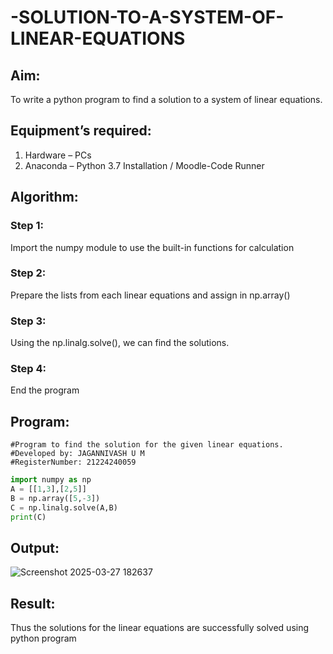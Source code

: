 # -SOLUTION-TO-A-SYSTEM-OF-LINEAR-EQUATIONS
## Aim:
To write a python program to find a solution to a system of linear equations.
## Equipment’s required:
1. 	Hardware – PCs
2. 	Anaconda – Python 3.7 Installation / Moodle-Code Runner
## Algorithm:
### Step 1: 
Import the numpy module to use the built-in functions for calculation
### Step 2: 
Prepare the lists from each linear equations and assign in np.array()
### Step 3: 
Using the np.linalg.solve(), we can find the solutions.
### Step 4: 
End the program
## Program:
```
#Program to find the solution for the given linear equations.
#Developed by: JAGANNIVASH U M    
#RegisterNumber: 21224240059
```
```py
import numpy as np
A = [[1,3],[2,5]]
B = np.array([5,-3])
C = np.linalg.solve(A,B)
print(C)
```

## Output:
![Screenshot 2025-03-27 182637](https://github.com/user-attachments/assets/f8b63491-6586-4a8c-baeb-1e1eaddfa1b2)

## Result: 
Thus the solutions for the linear equations are successfully solved using python program

